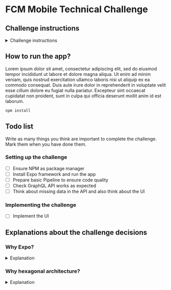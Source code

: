 # FCM Mobile Technical Challenge


## Challenge instructions

<details>
  <summary>Challenge instructions</summary>

  ## What
  FCM Digital team want to launch a new shiny travel guide app. We found that we have the chance to deliver a great product to our travelers. All best information about main world cities in their hands.

  ## Why
  Our current app is the best business itinerary app for FCM customers and we want to offer them a good curated travel guide, without risking the usability of main app in terms of disk usage and complexity. KISS principle.

  ## How
  As we are tech enthusiasts we want to improve our infrastructure, so we decided to implement a GraphQL API to be consumed by our frontend team. Many developers love this technology and after some research we think it fits perfectly for mobile and web apps using React. 

  We need your help to build a first prototype in react native, so we can test the potential of using this technology.

  ## Brief
  First version of the app needs to have following things:
  - Home screen with cities list
  - Detail city screen or embedded component in the list with some useful information as city name, currency, some monuments to visit and some restaurants

  ## Delivery
  Final solution is up to you, there are as many solutions as developers exists. You decide how to present the MVP taking design, usability, architecture and completeness decisions.

  ## How to use challenge API
  To run GraphQL API execute following command

  ````
  yarn run graphql
  ````

  It will launch a local graphql in ```http://localhost:3000/``` to use as graphql endpoint in your app.

  This local server gives you all data from ```db.js``` file and you can test your graphql queries with integrated GraphiQL IDE in ```http://localhost:3000/graphql```

  ````
  Example queries

  query {
    City(id: 2) {
      name
    }
  }

  query {
    allCities {
      name
    }
  }
  ````

  ## How to use Graphql in react native

  React native community recommends Apollo Client as the best library to use GraphQL in mobile (Visit https://www.apollographql.com/docs/react/)
</details>

## How to run the app?

Lorem ipsum dolor sit amet, consectetur adipiscing elit, sed do eiusmod tempor incididunt ut labore et dolore magna aliqua. Ut enim ad minim veniam, quis nostrud exercitation ullamco laboris nisi ut aliquip ex ea commodo consequat. Duis aute irure dolor in reprehenderit in voluptate velit esse cillum dolore eu fugiat nulla pariatur. Excepteur sint occaecat cupidatat non proident, sunt in culpa qui officia deserunt mollit anim id est laborum.

```bash
npm install
```


## Todo list

Write as many things you think are important to complete the challenge. Mark them when you have done them.

### Setting up the challenge

- [ ] Ensure NPM as package manager
- [ ] Install Expo framework and run the app
- [ ] Prepare basic Pipeline to ensure code quality
- [ ] Check GraphQL API works as expected
- [ ] Think about missing data in the API and also think about the UI

### Implementing the challenge

- [ ] Implement the UI

## Explanations about the challenge decisions

### Why Expo?

<details>
  <summary>Explanation</summary>
  <br />
  Expo is a React Native framework that allows you to build native iOS and Android apps using JavaScript and React. It is a great tool for building cross-platform apps and it is easy to use. It also has a lot of community support and a lot of plugins that can be used to extend the functionality of the framework.
</details>


### Why hexagonal architecture?

<details>
  <summary>Explanation</summary>
  <br />
  Hexagonal architecture is a software design pattern that helps to organize code into smaller, more manageable modules. It is based on the idea of dividing a system into discrete, independent modules that communicate with each other through well-defined interfaces. Each module has a clear responsibility and is responsible for a specific part of the system. This helps to keep the code modular and easier to understand and maintain.
</details>
